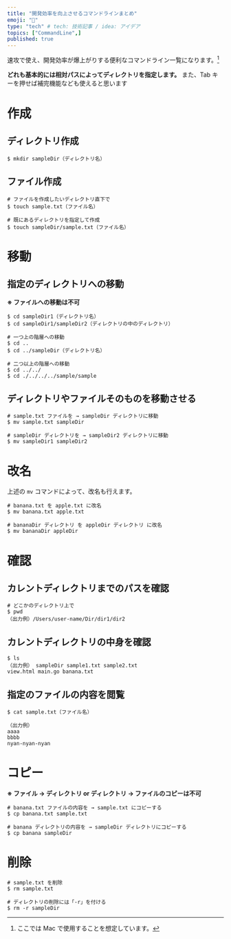 ```yaml
---
title: "開発効率を向上させるコマンドラインまとめ"
emoji: "🎻"
type: "tech" # tech: 技術記事 / idea: アイデア
topics: ["CommandLine",]
published: true
---
```


速攻で使え、開発効率が爆上がりする便利なコマンドライン一覧になります。[^1]

**どれも基本的には相対パスによってディレクトリを指定します。** また、Tab キーを押せば補完機能なども使えると思います


# 作成

## ディレクトリ作成

```shell
$ mkdir sampleDir（ディレクトリ名）
```

## ファイル作成

```shell
# ファイルを作成したいディレクトリ直下で
$ touch sample.txt（ファイル名）

# 既にあるディレクトリを指定して作成
$ touch sampleDir/sample.txt（ファイル名）
```


# 移動

## 指定のディレクトリへの移動

**※ ファイルへの移動は不可**

```shell
$ cd sampleDir1（ディレクトリ名）
$ cd sampleDir1/sampleDir2（ディレクトリの中のディレクトリ）

# 一つ上の階層への移動
$ cd ..
$ cd ../sampleDir（ディレクトリ名）

# 二つ以上の階層への移動
$ cd ../../
$ cd ./../../../sample/sample
```

## ディレクトリやファイルそのものを移動させる

```shell
# sample.txt ファイルを → sampleDir ディレクトリに移動
$ mv sample.txt sampleDir

# sampleDir ディレクトリを → sampleDir2 ディレクトリに移動
$ mv sampleDir1 sampleDir2
```


# 改名

上述の `mv` コマンドによって、改名も行えます。

```shell
# banana.txt を apple.txt に改名
$ mv banana.txt apple.txt

# bananaDir ディレクトリ を appleDir ディレクトリ に改名
$ mv bananaDir appleDir
```


# 確認

## カレントディレクトリまでのパスを確認

```shell
# どこかのディレクトリ上で
$ pwd
（出力例）/Users/user-name/Dir/dir1/dir2
```

## カレントディレクトリの中身を確認

```shell
$ ls
（出力例） sampleDir sample1.txt sample2.txt
view.html main.go banana.txt
```

## 指定のファイルの内容を閲覧

```shell
$ cat sample.txt（ファイル名）

（出力例）
aaaa
bbbb
nyan-nyan-nyan
```


# コピー

**※ ファイル → ディレクトリ or ディレクトリ → ファイルのコピーは不可**

```shell
# banana.txt ファイルの内容を → sample.txt にコピーする
$ cp banana.txt sample.txt

# banana ディレクトリの内容を → sampleDir ディレクトリにコピーする
$ cp banana sampleDir
```


# 削除

```shell
# sample.txt を削除
$ rm sample.txt

# ディレクトリの削除には「-r」を付ける
$ rm -r sampleDir
```


[^1]: ここでは Mac で使用することを想定しています。
